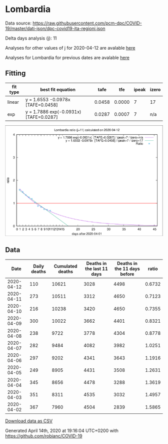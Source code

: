 # Lombardia

Data source: https://raw.githubusercontent.com/pcm-dpc/COVID-19/master/dati-json/dpc-covid19-ita-regioni.json

Delta days analysis (j): 11

Analyses for other values of j for 2020-04-12 are avalable [here](../2020-04-12/README.md)

Analyses for Lombardia for previous dates are avalable [here](../README.md)

## Fitting 
|fit type|best fit equation|tafe|tfe|ipeak|izero|
|-------|-----|--------|------|---|---|
|linear|y = 1.6553 -0.0978x  [TAFE=0.0458]|0.0458|0.0000|7|17|
|exp|y = 1.7886 exp(-0.0931x)  [TAFE=0.0287]|0.0287|0.0007|7|n/a|

![Plot](COVID-19_lombardia_j11_2020-04-12.png)

## Data
|Date|Daily deaths|Cumulated deaths|Deaths in the last 11 days|Deaths in the 11 days before|ratio|
|----|----------|-----------|-------|--------------------|-----|
|2020-04-12|110|10621|3028|4498|0.6732|
|2020-04-11|273|10511|3312|4650|0.7123|
|2020-04-10|216|10238|3420|4650|0.7355|
|2020-04-09|300|10022|3662|4401|0.8321|
|2020-04-08|238|9722|3778|4304|0.8778|
|2020-04-07|282|9484|4082|3982|1.0251|
|2020-04-06|297|9202|4341|3643|1.1916|
|2020-04-05|249|8905|4431|3508|1.2631|
|2020-04-04|345|8656|4478|3288|1.3619|
|2020-04-03|351|8311|4535|3032|1.4957|
|2020-04-02|367|7960|4504|2839|1.5865|

[Download data as CSV](COVID-19_lombardia_j11_2020-04-12.csv)

Generated April 14th, 2020 at 19:16:04 UTC+0200 with https://github.com/robianc/COVID-19
